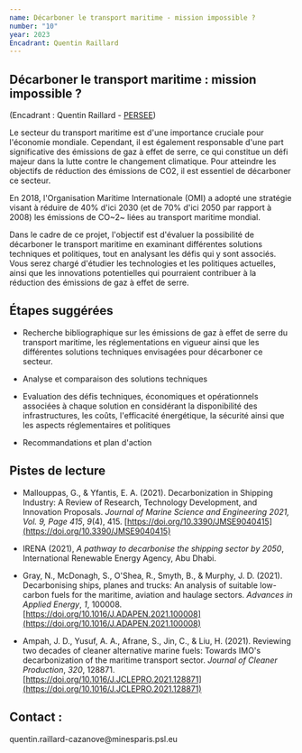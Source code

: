 ```yaml
---
name: Décarboner le transport maritime - mission impossible ?
number: "10"
year: 2023
Encadrant: Quentin Raillard
---
```

## Décarboner le transport maritime : mission impossible ?

(Encadrant : Quentin Raillard - [PERSEE](https://www.persee.minesparis.psl.eu/Accueil/Presentation/))

Le secteur du transport maritime est d\'une importance cruciale pour
l\'économie mondiale. Cependant, il est également responsable d\'une
part significative des émissions de gaz à effet de serre, ce qui
constitue un défi majeur dans la lutte contre le changement climatique.
Pour atteindre les objectifs de réduction des émissions de CO2, il est
essentiel de décarboner ce secteur.

En 2018, l\'Organisation Maritime Internationale (OMI) a adopté une
stratégie visant à réduire de 40% d\'ici 2030 (et de 70% d\'ici 2050 par
rapport à 2008) les émissions de CO~2~ liées au transport maritime
mondial.

Dans le cadre de ce projet, l\'objectif est d\'évaluer la possibilité de
décarboner le transport maritime en examinant différentes solutions
techniques et politiques, tout en analysant les défis qui y sont
associés. Vous serez chargé d\'étudier les technologies et les
politiques actuelles, ainsi que les innovations potentielles qui
pourraient contribuer à la réduction des émissions de gaz à effet de
serre.

## Étapes suggérées

- Recherche bibliographique sur les émissions de gaz à effet de serre du transport maritime, les réglementations en vigueur ainsi que les différentes solutions techniques envisagées pour décarboner ce secteur.

- Analyse et comparaison des solutions techniques

- Evaluation des défis techniques, économiques et opérationnels associées à chaque solution en considérant la disponibilité des infrastructures, les coûts, l'efficacité énergétique, la sécurité ainsi que les aspects réglementaires et politiques

- Recommandations et plan d'action

## Pistes de lecture

-   Mallouppas, G., & Yfantis, E. A. (2021). Decarbonization in Shipping Industry: A Review of Research, Technology Development, and Innovation Proposals. *Journal of Marine Science and Engineering 2021, Vol. 9, Page 415*, *9*(4), 415. [https://doi.org/10.3390/JMSE9040415](https://doi.org/10.3390/JMSE9040415)

-   IRENA (2021), *A pathway to decarbonise the shipping sector by 2050*, International Renewable Energy Agency, Abu Dhabi.

-   Gray, N., McDonagh, S., O'Shea, R., Smyth, B., & Murphy, J. D. (2021). Decarbonising ships, planes and trucks: An analysis of suitable low-carbon fuels for the maritime, aviation and haulage sectors. *Advances in Applied Energy*, *1*, 100008. [https://doi.org/10.1016/J.ADAPEN.2021.100008](https://doi.org/10.1016/J.ADAPEN.2021.100008)

-   Ampah, J. D., Yusuf, A. A., Afrane, S., Jin, C., & Liu, H. (2021). Reviewing two decades of cleaner alternative marine fuels: Towards IMO's decarbonization of the maritime transport sector. *Journal of Cleaner Production*, *320*, 128871. [https://doi.org/10.1016/J.JCLEPRO.2021.128871](https://doi.org/10.1016/J.JCLEPRO.2021.128871)

## Contact :
quentin.raillard-cazanove\@minesparis.psl.eu
